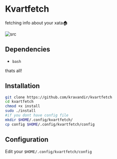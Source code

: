 # Kvartfetch
fetching info about your xata🏠

![src](https://media.discordapp.net/attachments/958804013430763520/959185296325500989/fetch.png )

## Dependencies
- `bash`

thats all!

## Installation
```zsh
git clone https://github.com/kravandir/kvartfetch
cd kvartfetch
chmod +x install
sudo ./install
#if you dont have config file
mkdir $HOME/.config/kvartfetch/
cp config $HOME/.config/kvartfetch/config
```
## Configuration
Edit your ``$HOME/.config/kvartfetch/config ``
